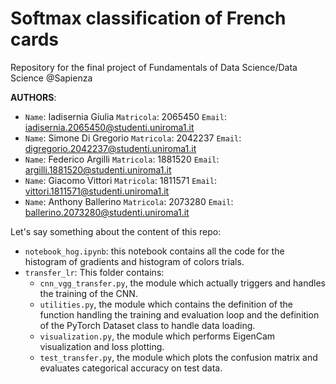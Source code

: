 # Softmax classification of French cards
Repository for the final project of Fundamentals of Data Science/Data Science @Sapienza

**AUTHORS**:

- `Name`: Iadisernia Giulia `Matricola`: 2065450 `Email`: iadisernia.2065450@studenti.uniroma1.it <br>
- `Name`: Simone Di Gregorio `Matricola`: 2042237 `Email`: digregorio.2042237@studenti.uniroma1.it<br>
- `Name`: Federico Argilli `Matricola`: 1881520 `Email`: argilli.1881520@studenti.uniroma1.it
- `Name`: Giacomo Vittori `Matricola`: 1811571 `Email`: vittori.1811571@studenti.uniroma1.it
- `Name`: Anthony Ballerino `Matricola`: 2073280 `Email`: ballerino.2073280@studenti.uniroma1.it

Let's say something about the content of this repo: 
- `notebook_hog.ipynb`: this notebook contains all the code for the histogram of gradients and histogram of colors trials.
- `transfer_lr`: This folder contains:
    - `cnn_vgg_transfer.py`, the module which actually triggers and handles the training of the CNN.
    - `utilities.py`, the module which contains the definition of the function handling the training and evaluation loop and the definition of the PyTorch Dataset class to handle data loading. 
    - `visualization.py`, the module which performs EigenCam visualization and loss plotting. 
    - `test_transfer.py`, the module which plots the confusion matrix and evaluates categorical accuracy on test data. 
